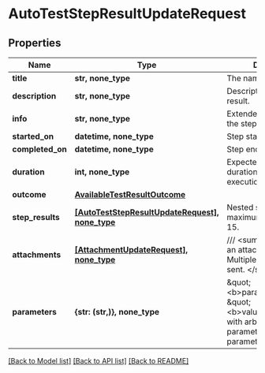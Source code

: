 # AutoTestStepResultUpdateRequest


## Properties
Name | Type | Description | Notes
------------ | ------------- | ------------- | -------------
**title** | **str, none_type** | The name of the step. | [optional] 
**description** | **str, none_type** | Description of the step result. | [optional] 
**info** | **str, none_type** | Extended description of the step result. | [optional] 
**started_on** | **datetime, none_type** | Step start date. | [optional] 
**completed_on** | **datetime, none_type** | Step end date. | [optional] 
**duration** | **int, none_type** | Expected or actual duration of the test run execution in milliseconds. | [optional] 
**outcome** | [**AvailableTestResultOutcome**](AvailableTestResultOutcome.md) |  | [optional] 
**step_results** | [**[AutoTestStepResultUpdateRequest], none_type**](AutoTestStepResultUpdateRequest.md) | Nested step results. The maximum nesting level is 15. | [optional] 
**attachments** | [**[AttachmentUpdateRequest], none_type**](AttachmentUpdateRequest.md) | /// &lt;summary&gt;  Specifies an attachment GUID. Multiple values can be sent.  &lt;/summary&gt; | [optional] 
**parameters** | **{str: (str,)}, none_type** | \&quot;&lt;b&gt;parameter&lt;/b&gt;\&quot;: \&quot;&lt;b&gt;value&lt;/b&gt;\&quot; pair with arbitrary custom parameters. Multiple parameters can be sent. | [optional] 

[[Back to Model list]](../README.md#documentation-for-models) [[Back to API list]](../README.md#documentation-for-api-endpoints) [[Back to README]](../README.md)


